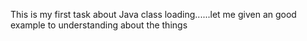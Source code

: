 This is my first task about Java class loading......let me given an good example to understanding about the things 
